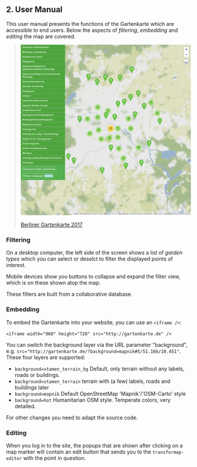 ## 2. User Manual

This user manual presents the functions of the Gartenkarte which are accessible to end users. Below the aspects of *filtering*, *embedding* and *editing* the map are covered.

> ![](./assets/gartenkarte.de.jpg)
>
> [Berliner Gartenkarte 2017](https://github.com/gartenkarte/gartenkarte-2017/)

### Filtering

On a desktop computer, the left side of the screen shows a list of *garden types* which you can select or deselct to filter the displayed points of interest.

Mobile devices show you buttons to collapse and expand the filter view, which is on these shown atop the map.

These filters are built from a collaborative database.

### Embedding

To embed the Gartenkarte into your website, you can use an `<iframe />`:

    <iframe width="960" height="720" src="http://gartenkarte.de" />

You can switch the background layer via the URL parameter "background", e.g. `src="http://gartenkarte.de/?background=mapnik#5/51.166/10.451"`. These four layers are supported:

* `background=stamen_terrain_bg` Default, only terrain without any labels, roads or buildings.
* `background=stamen_terrain` terrain with (a few) labels, roads and buildings later
* `background=mapnik` Default OpenStreetMap 'Mapnik'/'OSM-Carto' style
* `background=hot` Humanitarian OSM style. Temperate colors, very detailed.

For other changes you need to adapt the source code.

### Editing

When you log in to the site, the popups that are shown after clicking on a map marker will contain an edit button that sends you to the `transformap-editor` with the point in question.
